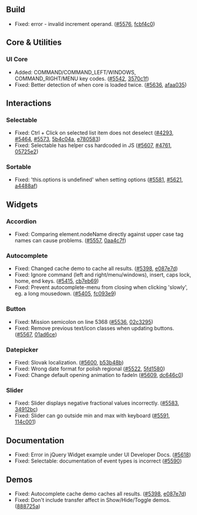 <script>{
	"title": "jQuery UI 1.8.2 Changelog"
}</script>

## Build

* Fixed: error - invalid increment operand. ([#5576](http://bugs.jqueryui.com/ticket/5576), [fcbf4c0](http://github.com/jquery/jquery-ui/commit/fcbf4c0872cfc0b0c9fa9e6808ff0654e4decd98))

## Core &amp; Utilities

### UI Core

* Added: COMMAND/COMMAND_LEFT/WINDOWS, COMMAND_RIGHT/MENU key codes. ([#5542](http://bugs.jqueryui.com/ticket/5542), [3570c1f](http://github.com/jquery/jquery-ui/commit/3570c1f768244b252cad86ac0f8707de0234fe6c))
* Fixed: Better detection of when core is loaded twice. ([#5636](http://bugs.jqueryui.com/ticket/5636), [afaa035](http://github.com/jquery/jquery-ui/commit/afaa03575f22bda227ac82ed3bb08bc29ba3b1be))

## Interactions

### Selectable

* Fixed: Ctrl + Click on selected list item does not deselect ([#4293](http://bugs.jqueryui.com/ticket/4293), [#5464](http://bugs.jqueryui.com/ticket/5464), [#5573](http://bugs.jqueryui.com/ticket/5573), [5b4c04a](http://github.com/jquery/jquery-ui/commit/5b4c04acb5cff032afae437c343239ee9bf4e04f), [e780583](http://github.com/jquery/jquery-ui/commit/e780583694f69513e4f3759e8b198c18313b8f0c))
* Fixed: Selectable has helper css hardcoded in JS ([#5607](http://bugs.jqueryui.com/ticket/5607), [#4761](http://bugs.jqueryui.com/ticket/4761), [05725e2](http://github.com/jquery/jquery-ui/commit/05725e25aea335ecb9c7cf3b03eba8ee68153fb5))

### Sortable

* Fixed: 'this.options is undefined' when setting options ([#5581](http://bugs.jqueryui.com/ticket/5581), [#5621](http://bugs.jqueryui.com/ticket/5621), [a4488af](http://github.com/jquery/jquery-ui/commit/a4488aff7c62f3e2db6f894b5f24cfd0adb8c6b7))

## Widgets

### Accordion

* Fixed: Comparing element.nodeName directly against upper case tag names can cause problems. ([#5557](http://bugs.jqueryui.com/ticket/5557), [0aa4c7f](http://github.com/jquery/jquery-ui/commit/0aa4c7f9b6bc13791197b1486afdad02693e5dee))

### Autocomplete

* Fixed: Changed cache demo to cache all results. ([#5398](http://bugs.jqueryui.com/ticket/5398), [e087e7d](http://github.com/jquery/jquery-ui/commit/e087e7dee07555f7b78e108dc414959998628ec7))
* Fixed: Ignore command (left and right/menu/windows), insert, caps lock, home, end keys. ([#5415](http://bugs.jqueryui.com/ticket/5415), [cb7eb69](http://github.com/jquery/jquery-ui/commit/cb7eb69973c62f26bcde0325a33a5c837bc9b5e9))
* Fixed: Prevent autocomplete-menu from closing when clicking 'slowly', eg. a long mousedown. ([#5405](http://bugs.jqueryui.com/ticket/5405), [fc093e9](http://github.com/jquery/jquery-ui/commit/fc093e9feb4450b1ab93e3da9a2f7abb1d4335b5))

### Button

* Fixed: Mission semicolon on line 5368 ([#5536](http://bugs.jqueryui.com/ticket/5536), [02c3295](http://github.com/jquery/jquery-ui/commit/02c32959d9761e56be9471f87eff0554b4f4a61d))
* Fixed: Remove previous text/icon classes when updating buttons. ([#5567](http://bugs.jqueryui.com/ticket/5567), [01ad6ce](http://github.com/jquery/jquery-ui/commit/01ad6ce83e7d33c4a51002aa777bd26c39007788))

### Datepicker

* Fixed: Slovak localization. ([#5600](http://bugs.jqueryui.com/ticket/5600), [b53b48b](http://github.com/jquery/jquery-ui/commit/b53b48b61834fc09fdcd0e27e6f0d9aa5a2c1cd4))
* Fixed: Wrong date format for polish regional ([#5522](http://bugs.jqueryui.com/ticket/5522), [5fd1580](http://github.com/jquery/jquery-ui/commit/5fd158053f01130e2eded9d5a41214719cf32a90))
* Fixed: Change default opening animation to fadeIn ([#5609](http://bugs.jqueryui.com/ticket/5609), [dc646c0](http://github.com/jquery/jquery-ui/commit/dc646c01fe97b54e3bb486b55caacf69bd3b12ac))

### Slider

* Fixed: Slider displays negative fractional values incorrectly. ([#5583](http://bugs.jqueryui.com/ticket/5583), [34912bc](http://github.com/jquery/jquery-ui/commit/34912bc933d2787b0e3143b4dbd84e70bcc67928))
* Fixed: Slider can go outside min and max with keyboard ([#5591](http://bugs.jqueryui.com/ticket/5591), [114c001](http://github.com/jquery/jquery-ui/commit/114c001aba3406e35e4fa1343501de7518257519))

## Documentation

* Fixed: Error in jQuery Widget example under UI Developer Docs. ([#5618](http://bugs.jqueryui.com/ticket/5618))
* Fixed: Selectable: documentation of event types is incorrect ([#5590](http://bugs.jqueryui.com/ticket/5590))

## Demos

* Fixed: Autocomplete cache demo caches all results. ([#5398](http://bugs.jqueryui.com/ticket/5398), [e087e7d](http://github.com/jquery/jquery-ui/commit/e087e7dee07555f7b78e108dc414959998628ec7))
* Fixed: Don't include transfer affect in Show/Hide/Toggle demos. ([888725a](http://github.com/jquery/jquery-ui/commit/888725a17b66e73ecfb4716488a14fc5942e7477))
